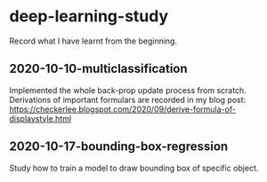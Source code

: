 # deep-learning-study
Record what I have learnt from the beginning.

## 2020-10-10-multiclassification
Implemented the whole back-prop update process from scratch. Derivations of important formulars are recorded in my blog post:
https://checkerlee.blogspot.com/2020/09/derive-formula-of-displaystyle.html

## 2020-10-17-bounding-box-regression
Study how to train a model to draw bounding box of specific object.
